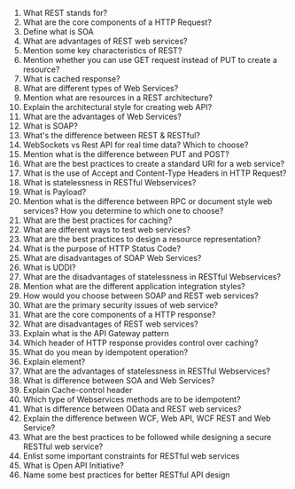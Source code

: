1. What REST stands for?
2. What are the core components of a HTTP Request?
3. Define what is SOA
4. What are advantages of REST web services?
5. Mention some key characteristics of REST?
6. Mention whether you can use GET request instead of PUT to create a resource?
7. What is cached response?
8. What are different types of Web Services?
9. Mention what are resources in a REST architecture?
10. Explain the architectural style for creating web API?
11. What are the advantages of Web Services?
12. What is SOAP?
13. What's the difference between REST & RESTful?
14. WebSockets vs Rest API for real time data? Which to choose?
15. Mention what is the difference between PUT and POST?
16. What are the best practices to create a standard URI for a web service?
17. What is the use of Accept and Content-Type Headers in HTTP Request?
18. What is statelessness in RESTful Webservices?
19. What is Payload?
20. Mention what is the difference between RPC or document style web services? How you determine to which one to choose?
21. What are the best practices for caching?
22. What are different ways to test web services?
23. What are the best practices to design a resource representation?
24. What is the purpose of HTTP Status Code?
25. What are disadvantages of SOAP Web Services?
26. What is UDDI?
27. What are the disadvantages of statelessness in RESTful Webservices?
28. Mention what are the different application integration styles?
29. How would you choose between SOAP and REST web services?
30. What are the primary security issues of web service?
31. What are the core components of a HTTP response?
32. What are disadvantages of REST web services?
33. Explain what is the API Gateway pattern
34. Which header of HTTP response provides control over caching?
35. What do you mean by idempotent operation?
36. Explain element?
37. What are the advantages of statelessness in RESTful Webservices?
38. What is difference between SOA and Web Services?
39. Explain Cache-control header
40. Which type of Webservices methods are to be idempotent?
41. What is difference between OData and REST web services?
42. Explain the difference between WCF, Web API, WCF REST and Web Service?
43. What are the best practices to be followed while designing a secure RESTful web service?
44. Enlist some important constraints for RESTful web services
45. What is Open API Initiative?
46. Name some best practices for better RESTful API design

